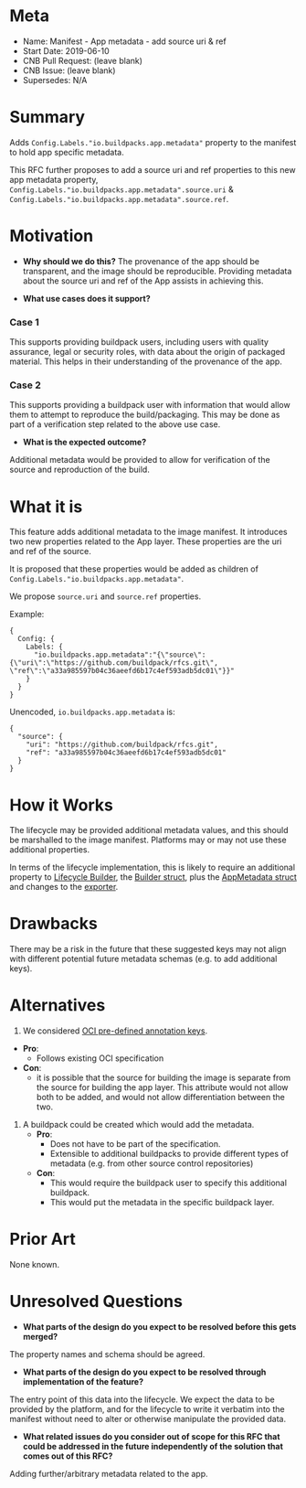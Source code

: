 # Meta
[meta]: #meta
- Name: Manifest - App metadata - add source uri & ref
- Start Date: 2019-06-10
- CNB Pull Request: (leave blank)
- CNB Issue: (leave blank)
- Supersedes: N/A

# Summary
[summary]: #summary

Adds `Config.Labels."io.buildpacks.app.metadata"` property to the manifest to hold app specific metadata.

This RFC further proposes to add a source uri and ref properties to this new app metadata property, `Config.Labels."io.buildpacks.app.metadata".source.uri` & `Config.Labels."io.buildpacks.app.metadata".source.ref`.

# Motivation
[motivation]: #motivation

- **Why should we do this?**
The provenance of the app should be transparent, and the image should be
reproducible.  Providing metadata about the source uri and ref of the App assists
in achieving this.

- **What use cases does it support?**
### Case 1
This supports providing buildpack users, including users with quality assurance, legal or security roles, with data about the origin of packaged material.  This helps in their understanding of the provenance of the app.

### Case 2
This supports providing a buildpack user with information that would allow them to attempt to reproduce the build/packaging.  This may be done as part of a verification step related to the above use case.

- **What is the expected outcome?**

Additional metadata would be provided to allow for verification of the source and reproduction of the build.

# What it is
[what-it-is]: #what-it-is

This feature adds additional metadata to the image manifest.  It introduces two
new properties related to the App layer.  These properties are the uri and ref
of the source.

It is proposed that these properties would be added as children of `Config.Labels."io.buildpacks.app.metadata"`.

We propose `source.uri` and `source.ref` properties.

Example:
```
{
  Config: {
    Labels: {
      "io.buildpacks.app.metadata":"{\"source\":{\"uri\":\"https://github.com/buildpack/rfcs.git\", \"ref\":\"a33a985597b04c36aeefd6b17c4ef593adb5dc01\"}}"
    }
  }
}
```

Unencoded, `io.buildpacks.app.metadata` is:
```
{
  "source": {
    "uri": "https://github.com/buildpack/rfcs.git",
    "ref": "a33a985597b04c36aeefd6b17c4ef593adb5dc01"
  }
}
```

# How it Works
[how-it-works]: #how-it-works

The lifecycle may be provided additional metadata values, and this should be marshalled to the image manifest.
Platforms may or may not use these additional properties.

In terms of the lifecycle implementation, this is likely to require an additional property to [Lifecycle Builder](https://github.com/buildpack/lifecycle/blob/af8b71578ed91303834ef57a7e3568ce3081f153/cmd/builder/main.go#L66-L75), the [Builder struct](https://github.com/buildpack/lifecycle/blob/af8b71578ed91303834ef57a7e3568ce3081f153/cmd/builder/main.go#L66-L75), plus the [AppMetadata struct](https://github.com/buildpack/lifecycle/blob/af8b71578ed91303834ef57a7e3568ce3081f153/metadata/metadata.go#L21-L23) and changes to the [exporter](https://github.com/buildpack/lifecycle/blob/af8b71578ed91303834ef57a7e3568ce3081f153/exporter.go#L50-L54).

# Drawbacks
[drawbacks]: #drawbacks

There may be a risk in the future that these suggested keys may not align with different potential future metadata schemas (e.g. to add additional keys).

# Alternatives
[alternatives]: #alternatives

1. We considered [OCI pre-defined annotation
keys](https://github.com/opencontainers/image-spec/blob/master/annotations.md#pre-defined-annotation-keys).
*  **Pro**:
    * Follows existing OCI specification
*  **Con**:
    * it is possible that the source for building the image is separate from the source for building the app layer.  This attribute would not allow both to be added, and would not allow differentiation between the two.
1. A buildpack could be created which would add the metadata.
    *  **Pro**:
        * Does not have to be part of the specification.
        * Extensible to additional buildpacks to provide different types of metadata (e.g. from other source control repositories)
    *  **Con**:
        * This would require the buildpack user to specify this additional buildpack.
        * This would put the metadata in the specific buildpack layer.

# Prior Art
[prior-art]: #prior-art

None known.

# Unresolved Questions
[unresolved-questions]: #unresolved-questions

- **What parts of the design do you expect to be resolved before this gets merged?**

The property names and schema should be agreed.

- **What parts of the design do you expect to be resolved through implementation of the feature?**

The entry point of this data into the lifecycle.  We expect the data to be
provided by the platform, and for the lifecycle to write it verbatim into the
manifest without need to alter or otherwise manipulate the provided data.

- **What related issues do you consider out of scope for this RFC that could be addressed in the future independently of the solution that comes out of this RFC?**

Adding further/arbitrary metadata related to the app.
